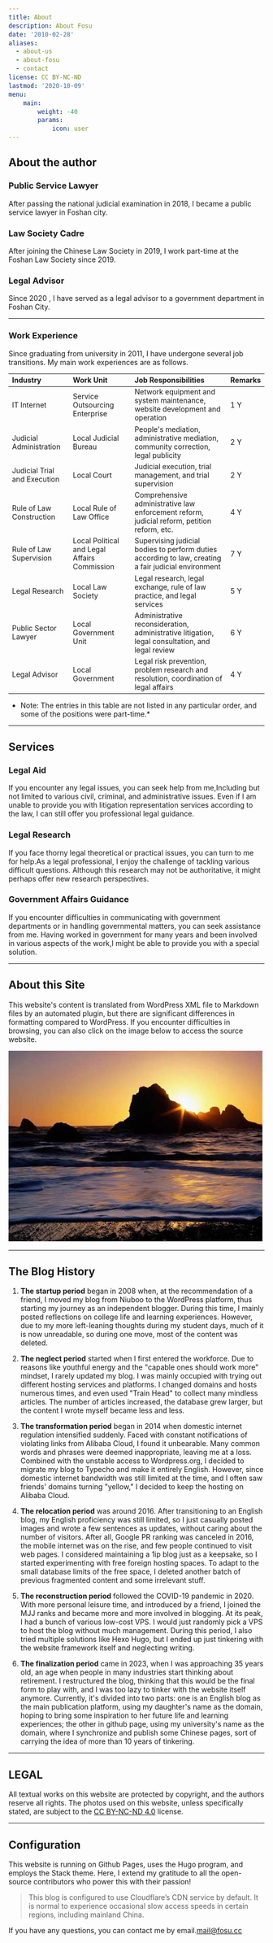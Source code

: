 ```yaml
---
title: About
description: About Fosu
date: '2010-02-28'
aliases:
  - about-us
  - about-fosu
  - contact
license: CC BY-NC-ND
lastmod: '2020-10-09'
menu:
    main: 
        weight: -40
        params:
            icon: user
---
```


## About the author


### Public Service Lawyer
After passing the national judicial examination in 2018, I became a public service lawyer in Foshan city.

### Law Society Cadre
After joining the Chinese Law Society in 2019, I work part-time at the Foshan Law Society since 2019.

### Legal Advisor
Since 2020 , I have served as a legal advisor to a government department in Foshan City.

---



### Work Experience 

Since graduating from university in 2011, I have undergone several job transitions. My main work experiences are as follows.


| Industry       | Work Unit          | Job Responsibilities                          | Remarks |
| :------------- | :----------------- | :-------------------------------------------- | :------ |
| IT Internet    | Service Outsourcing Enterprise | Network equipment and system maintenance, website development and operation | 1 Y |
| Judicial Administration | Local Judicial Bureau | People's mediation, administrative mediation, community correction, legal publicity | 2 Y |
| Judicial Trial and Execution | Local Court | Judicial execution, trial management, and trial supervision | 2 Y |
| Rule of Law Construction | Local Rule of Law Office | Comprehensive administrative law enforcement reform, judicial reform, petition reform, etc. | 4 Y |
| Rule of Law Supervision | Local Political and Legal Affairs Commission | Supervising judicial bodies to perform duties according to law, creating a fair judicial environment | 7 Y |
| Legal Research | Local Law Society | Legal research, legal exchange, rule of law practice, and legal services | 5 Y |
| Public Sector Lawyer | Local Government Unit | Administrative reconsideration, administrative litigation, legal consultation, and legal review | 6 Y |
| Legal Advisor | Local Government | Legal risk prevention, problem research and resolution, coordination of legal affairs | 4 Y |

* Note: The entries in this table are not listed in any particular order, and some of the positions were part-time.*





---

## Services

### Legal Aid
If you encounter any legal issues, you can seek help from me,Including but not limited to various civil, criminal, and administrative issues. Even if I am unable to provide you with litigation representation services according to the law, I can still offer you professional legal guidance.

### Legal Research
If you face thorny legal theoretical or practical issues, you can turn to me for help.As a legal professional, I enjoy the challenge of tackling various difficult questions. Although this research may not be authoritative, it might perhaps offer new research perspectives.

### Government Affairs Guidance
If you encounter difficulties in communicating with government departments or in handling governmental matters, you can seek assistance from me. Having worked in government for many years and been involved in various aspects of the work,I might be able to provide you with  a special solution.

---

## About this Site

This website's content is translated from WordPress XML file to Markdown files by an automated plugin, but there are significant differences in formatting compared to WordPress. If you encounter difficulties in browsing, you can also click on the image below to access the source website.

[![hyruo.png](4643828179_109de7ed3e_o.jpg)](https://hyruo.com)

---

## The Blog History

1. **The startup period** began in 2008 when, at the recommendation of a friend, I moved my blog from Niuboo to the WordPress platform, thus starting my journey as an independent blogger. During this time, I mainly posted reflections on college life and learning experiences. However, due to my more left-leaning thoughts during my student days, much of it is now unreadable, so during one move, most of the content was deleted.

3. **The neglect period** started when I first entered the workforce. Due to reasons like youthful energy and the "capable ones should work more" mindset, I rarely updated my blog. I was mainly occupied with trying out different hosting services and platforms. I changed domains and hosts numerous times, and even used "Train Head" to collect many mindless articles. The number of articles increased, the database grew larger, but the content I wrote myself became less and less.

5. **The transformation period** began in 2014 when domestic internet regulation intensified suddenly. Faced with constant notifications of violating links from Alibaba Cloud, I found it unbearable. Many common words and phrases were deemed inappropriate, leaving me at a loss. Combined with the unstable access to Wordpress.org, I decided to migrate my blog to Typecho and make it entirely English. However, since domestic internet bandwidth was still limited at the time, and I often saw friends' domains turning "yellow," I decided to keep the hosting on Alibaba Cloud.

7. **The relocation period** was around 2016. After transitioning to an English blog, my English proficiency was still limited, so I just casually posted images and wrote a few sentences as updates, without caring about the number of visitors. After all, Google PR ranking was canceled in 2016, the mobile internet was on the rise, and few people continued to visit web pages. I considered maintaining a 1ip blog just as a keepsake, so I started experimenting with free foreign hosting spaces. To adapt to the small database limits of the free space, I deleted another batch of previous fragmented content and some irrelevant stuff.

9. **The reconstruction period** followed the COVID-19 pandemic in 2020. With more personal leisure time, and introduced by a friend, I joined the MJJ ranks and became more and more involved in blogging. At its peak, I had a bunch of various low-cost VPS. I would just randomly pick a VPS to host the blog without much management. During this period, I also tried multiple solutions like Hexo Hugo, but I ended up just tinkering with the website framework itself and neglecting writing.

11. **The finalization period** came in 2023, when I was approaching 35 years old, an age when people in many industries start thinking about retirement. I restructured the blog, thinking that this would be the final form to play with, and I was too lazy to tinker with the website itself anymore. Currently, it's divided into two parts: one is an English blog as the main publication platform, using my daughter's name as the domain, hoping to bring some inspiration to her future life and learning experiences; the other in github page, using my university's name as the domain, where I synchronize and publish some Chinese pages, sort of carrying the idea of more than 10 years of tinkering.

---


## LEGAL

All textual works on this website are protected by copyright, and the authors reserve all rights. The photos used on this website, unless specifically stated, are subject to the [CC BY-NC-ND 4.0](https://creativecommons.org/licenses/by-nc-nd/4.0/?ref=chooser-v1) license.  

---


## Configuration

This website is running on Github Pages, uses the Hugo program, and employs the Stack theme. Here, I extend my gratitude to all the open-source contributors who power this with their passion!



> This blog is configured to use Cloudflare’s CDN service by default. It is normal to experience occasional slow access speeds in certain regions, including mainland China.



If you have any questions, you can contact me by email.[mail@fosu.cc](mailto:mail@fosu.cc)